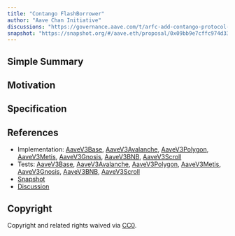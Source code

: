 ```yaml
---
title: "Contango FlashBorrower"
author: "Aave Chan Initiative"
discussions: "https://governance.aave.com/t/arfc-add-contango-protocol-cian-protocol-and-index-coop-to-flashborrowers-on-aave-v3/16478"
snapshot: "https://snapshot.org/#/aave.eth/proposal/0x09bb9e7cffc974d330d82ce7a0b0502b573d6f3b4f839ea15d6629613901e96d"
---
```


## Simple Summary

## Motivation

## Specification

## References

- Implementation: [AaveV3Base](https://github.com/bgd-labs/aave-proposals-v3/blob/main/src/20240319_Multi_ContangoFlashborrower/AaveV3Base_ContangoFlashborrower_20240319.sol), [AaveV3Avalanche](https://github.com/bgd-labs/aave-proposals-v3/blob/main/src/20240319_Multi_ContangoFlashborrower/AaveV3Avalanche_ContangoFlashborrower_20240319.sol), [AaveV3Polygon](https://github.com/bgd-labs/aave-proposals-v3/blob/main/src/20240319_Multi_ContangoFlashborrower/AaveV3Polygon_ContangoFlashborrower_20240319.sol), [AaveV3Metis](https://github.com/bgd-labs/aave-proposals-v3/blob/main/src/20240319_Multi_ContangoFlashborrower/AaveV3Metis_ContangoFlashborrower_20240319.sol), [AaveV3Gnosis](https://github.com/bgd-labs/aave-proposals-v3/blob/main/src/20240319_Multi_ContangoFlashborrower/AaveV3Gnosis_ContangoFlashborrower_20240319.sol), [AaveV3BNB](https://github.com/bgd-labs/aave-proposals-v3/blob/main/src/20240319_Multi_ContangoFlashborrower/AaveV3BNB_ContangoFlashborrower_20240319.sol), [AaveV3Scroll](https://github.com/bgd-labs/aave-proposals-v3/blob/main/src/20240319_Multi_ContangoFlashborrower/AaveV3Scroll_ContangoFlashborrower_20240319.sol)
- Tests: [AaveV3Base](https://github.com/bgd-labs/aave-proposals-v3/blob/main/src/20240319_Multi_ContangoFlashborrower/AaveV3Base_ContangoFlashborrower_20240319.t.sol), [AaveV3Avalanche](https://github.com/bgd-labs/aave-proposals-v3/blob/main/src/20240319_Multi_ContangoFlashborrower/AaveV3Avalanche_ContangoFlashborrower_20240319.t.sol), [AaveV3Polygon](https://github.com/bgd-labs/aave-proposals-v3/blob/main/src/20240319_Multi_ContangoFlashborrower/AaveV3Polygon_ContangoFlashborrower_20240319.t.sol), [AaveV3Metis](https://github.com/bgd-labs/aave-proposals-v3/blob/main/src/20240319_Multi_ContangoFlashborrower/AaveV3Metis_ContangoFlashborrower_20240319.t.sol), [AaveV3Gnosis](https://github.com/bgd-labs/aave-proposals-v3/blob/main/src/20240319_Multi_ContangoFlashborrower/AaveV3Gnosis_ContangoFlashborrower_20240319.t.sol), [AaveV3BNB](https://github.com/bgd-labs/aave-proposals-v3/blob/main/src/20240319_Multi_ContangoFlashborrower/AaveV3BNB_ContangoFlashborrower_20240319.t.sol), [AaveV3Scroll](https://github.com/bgd-labs/aave-proposals-v3/blob/main/src/20240319_Multi_ContangoFlashborrower/AaveV3Scroll_ContangoFlashborrower_20240319.t.sol)
- [Snapshot](https://snapshot.org/#/aave.eth/proposal/0x09bb9e7cffc974d330d82ce7a0b0502b573d6f3b4f839ea15d6629613901e96d)
- [Discussion](https://governance.aave.com/t/arfc-add-contango-protocol-cian-protocol-and-index-coop-to-flashborrowers-on-aave-v3/16478)

## Copyright

Copyright and related rights waived via [CC0](https://creativecommons.org/publicdomain/zero/1.0/).
